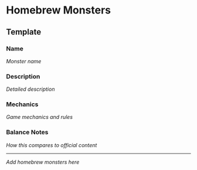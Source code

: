 # Homebrew Monsters

## Template

### Name
*Monster name*

### Description
*Detailed description*

### Mechanics
*Game mechanics and rules*

### Balance Notes
*How this compares to official content*

---
*Add homebrew monsters here*
